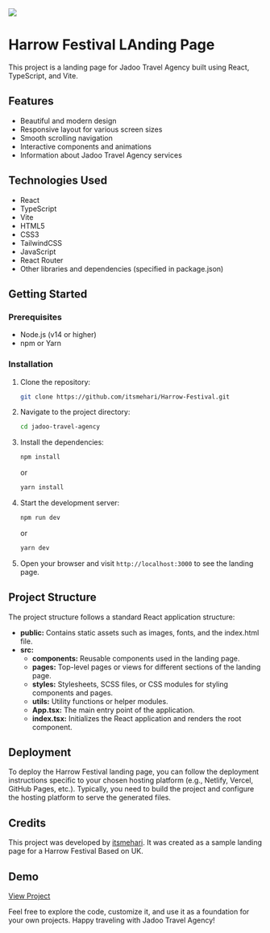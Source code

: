 <img src="https://github.com/Signor1/jadoo-travels/blob/25638627b142935345059e6bfcc32bc829629c20/Jadoo-Travel-Agency.png"/>

# Harrow Festival LAnding Page

This project is a landing page for Jadoo Travel Agency built using React, TypeScript, and Vite.

## Features

- Beautiful and modern design
- Responsive layout for various screen sizes
- Smooth scrolling navigation
- Interactive components and animations
- Information about Jadoo Travel Agency services

## Technologies Used

- React
- TypeScript
- Vite
- HTML5
- CSS3
- TailwindCSS
- JavaScript
- React Router
- Other libraries and dependencies (specified in package.json)

## Getting Started

### Prerequisites

- Node.js (v14 or higher)
- npm or Yarn

### Installation

1. Clone the repository:

   ```bash
   git clone https://github.com/itsmehari/Harrow-Festival.git
   ```

2. Navigate to the project directory:

   ```bash
   cd jadoo-travel-agency
   ```

3. Install the dependencies:

   ```bash
   npm install
   ```

   or

   ```bash
   yarn install
   ```

4. Start the development server:

   ```bash
   npm run dev
   ```

   or

   ```bash
   yarn dev
   ```

5. Open your browser and visit `http://localhost:3000` to see the landing page.

## Project Structure

The project structure follows a standard React application structure:

- **public:** Contains static assets such as images, fonts, and the index.html file.
- **src:**
  - **components:** Reusable components used in the landing page.
  - **pages:** Top-level pages or views for different sections of the landing page.
  - **styles:** Stylesheets, SCSS files, or CSS modules for styling components and pages.
  - **utils:** Utility functions or helper modules.
  - **App.tsx:** The main entry point of the application.
  - **index.tsx:** Initializes the React application and renders the root component.

## Deployment

To deploy the Harrow Festival landing page, you can follow the deployment instructions specific to your chosen hosting platform (e.g., Netlify, Vercel, GitHub Pages, etc.). Typically, you need to build the project and configure the hosting platform to serve the generated files.

## Credits

This project was developed by [itsmehari](https://github.com/itsmehari/). It was created as a sample landing page for a Harrow Festival Based on UK.

## Demo

[View Project](https://jadoo-tour.vercel.app)

Feel free to explore the code, customize it, and use it as a foundation for your own projects. Happy traveling with Jadoo Travel Agency!
